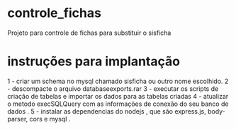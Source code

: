 # controle_fichas
Projeto para controle de fichas para substituir o sisficha

# instruções para implantação 


1 - criar um schema no mysql chamado sisficha ou outro nome escolhido.
2 - descompacte o arquivo databaseexports.rar
3 - executar os scripts de criação de tabelas e importar os dados para as tabelas criadas
4 - atualizar o metodo execSQLQuery com as informações de conexão do seu banco de dados .
5 - instalar as dependencias do nodejs , que são express.js, body-parser, cors e mysql .


